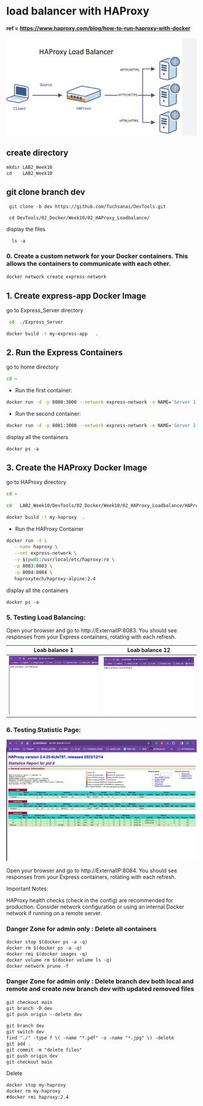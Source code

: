 # load balancer with HAProxy

####  ref = https://www.haproxy.com/blog/how-to-run-haproxy-with-docker

![HA proxy](./images/0.jpg)


## create directory

   
    mkdir LAB2_Week10
    cd    LAB2_Week10
    

## git clone branch dev
    
    
   ```
    git clone -b dev https://github.com/Tuchsanai/DevTools.git
   ```
   
   ```   
    cd DevTools/02_Docker/Week10/02_HAProxy_Loadbalance/
   ```
   
  display the files
  
  ```
    ls -a
  ``` 

### 0. Create a custom network for your Docker containers. This allows the containers to communicate with each other.

```bash
docker network create express-network
```


## 1. Create express-app Docker Image

go to Express_Server directory

```bash
 cd  ./Express_Server
``` 

```bash
docker build -t my-express-app   . 
```


## 2. Run the Express Containers

go to home directory

```bash
cd ~
```

- Run the first container:

```bash
docker run -d -p 8080:3000 --network express-network -e NAME='Server 1' --name express-server-1 my-express-app
```
- Run the second container:

```bash
docker run -d -p 8081:3000 --network express-network -e NAME='Server 2' --name express-server-2 my-express-app
```

display all the containers

```
docker ps -a
```

## 3. Create the HAProxy Docker Image

go to HAProxy directory

```bash
cd ~
```

```bash
cd   LAB2_Week10/DevTools/02_Docker/Week10/02_HAProxy_Loadbalance/HAProxy
```



```bash
docker build -t my-haproxy  .
```

- Run the HAProxy Container



```bash
docker run -d \
   --name haproxy \
   --net express-network \
   -v $(pwd):/usr/local/etc/haproxy:ro \
   -p 8083:8083 \
   -p 8084:8084 \
   haproxytech/haproxy-alpine:2.4

```

display all the containers

```
docker ps -a
```


### 5. Testing Load Balancing:

Open your browser and go to http://ExternalIP:8083. You should see responses from your Express containers, rotating with each refresh.

| Loab balance 1 | Loab balance 12|
|----------|----------|
|   ![Page1](./images/1.jpg)       |    ![Page1](./images/2.jpg)      |



### 6. Testing Statistic Page:


![Statistic Page](./images/3.jpg)


Open your browser and go to http://ExternalIP:8084. You should see responses from your Express containers, rotating with each refresh.


Important Notes:

HAProxy health checks (check in the config) are recommended for production.
Consider network configuration or using an internal Docker network if running on a remote server.



### Danger Zone for admin only : Delete all containers

```
docker stop $(docker ps -a -q)  
docker rm $(docker ps -a -q) 
docker rmi $(docker images -q) 
docker volume rm $(docker volume ls -q)  
docker network prune -f
```

### Danger Zone for admin only : Delete branch dev both local and remote  and create new branch dev with updated removed files

```
git checkout main
git branch -D dev
git push origin --delete dev
```
  
```
git branch dev
git switch dev
find "./" -type f \( -name "*.pdf" -o -name "*.jpg" \) -delete
git add .
git commit -m "delete files"
git push origin dev
git checkout main
```

 Delete

```
docker stop my-haproxy
docker rm my-haproxy
#docker rmi haproxy:2.4

```
